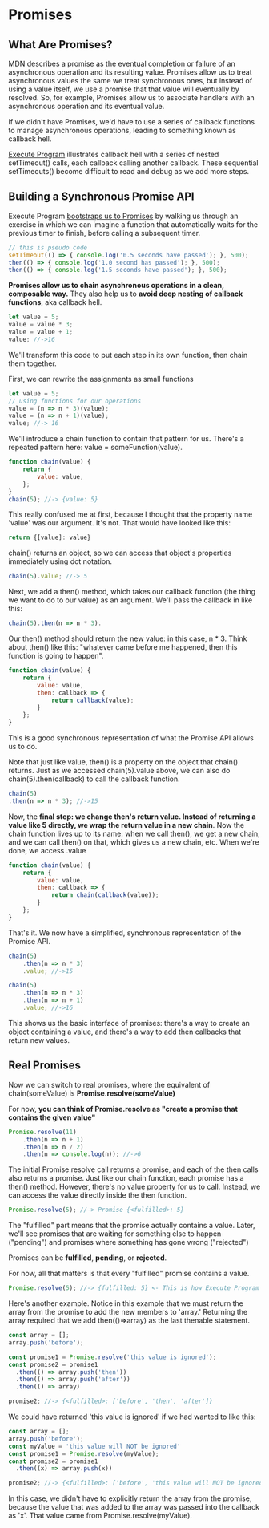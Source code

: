 # Promises

## What Are Promises?

MDN describes a promise as the eventual completion or failure of an asynchronous operation and its resulting value. Promises allow us to treat asynchronous values the same we treat synchronous ones, but instead of using a value itself, we use a promise that that value will eventually by resolved. So, for example, Promises allow us to associate handlers with an asynchronous operation and its eventual value.

If we didn't have Promises, we'd have to use a series of callback functions to manage asynchronous operations, leading to something known as callback hell.

[Execute Program](https://www.executeprogram.com/) illustrates callback hell with a series of nested setTimeout() calls, each callback calling another callback. These sequential setTimeouts() become difficult to read and debug as we add more steps.

## Building a Synchronous Promise API

Execute Program [bootstraps us to Promises](https://www.executeprogram.com/courses/javascript-concurrency/lessons/promise-then) by walking us through an exercise in which we can imagine a function that automatically waits for the previous timer to finish, before calling a subsequent timer.

```js
// this is pseudo code
setTimeout(() => { console.log('0.5 seconds have passed'); }, 500);
then(() => { console.log('1.0 second has passed'); }, 500);
then(() => { console.log('1.5 seconds have passed'); }, 500);
```

**Promises allow us to chain asynchronous operations in a clean, composable way.** They also help us to **avoid deep nesting of callback functions**, aka callback hell.

```js
let value = 5;
value = value * 3;
value = value + 1;
value; //->16
```

We'll transform this code to put each step in its own function, then chain them together.

First, we can rewrite the assignments as small functions

```js
let value = 5;
// using functions for our operations
value = (n => n * 3)(value);
value = (n => n + 1)(value);
value; //-> 16
```

We'll introduce a chain function to contain that pattern for us. There's a repeated pattern here: value = someFunction(value).

```js
function chain(value) {
    return {
        value: value,
    };
}
chain(5); //-> {value: 5}
```

This really confused me at first, because I thought that the property name 'value' was our argument. It's not. That would have looked like this:

```js
return {[value]: value}
```

chain() returns an object, so we can access that object's properties immediately using dot notation.

```js
chain(5).value; //-> 5
```

Next, we add a then() method, which takes our callback function (the thing we want to do to our value) as an argument. We'll pass the callback in like this:

```js
chain(5).then(n => n * 3).
```

Our then() method should return the new value: in this case, n * 3. Think about then() like this: "whatever came before me happened, then this function is going to happen".

```js
function chain(value) {
    return {
        value: value,
        then: callback => {
            return callback(value);
        }
    };
}
```

This is a good synchronous representation of what the Promise API allows us to do.

Note that just like value, then() is a property on the object that chain() returns. Just as we accessed chain(5).value above, we can also do chain(5).then(callback) to call the callback function.

```js
chain(5)
.then(n => n * 3); //->15
```

Now, the **final step: we change then's return value. Instead of returning a value like 5 directly, we wrap the return value in a new chain**. Now the chain function lives up to its name: when we call then(), we get a new chain, and we can call then() on that, which gives us a new chain, etc. When we're done, we access .value

```js
function chain(value) {
    return {
        value: value,
        then: callback => {
            return chain(callback(value));
        }
    };
}
```

That's it. We now have a simplified, synchronous representation of the Promise API.

```js
chain(5)
    .then(n => n * 3)
    .value; //->15
```

```js
chain(5)
    .then(n => n * 3)
    .then(n => n + 1)
    .value; //->16
```

This shows us the basic interface of promises: there's a way to create an object containing a value, and there's a way to add then callbacks that return new values.

## Real Promises

Now we can switch to real promises, where the equivalent of chain(someValue) is **Promise.resolve(someValue)**

For now, **you can think of Promise.resolve as "create a promise that contains the given value"**

```js
Promise.resolve(11)
    .then(n => n + 1)
    .then(n => n / 2)
    .then(n => console.log(n)); //->6
```

The initial Promise.resolve call returns a promise, and each of the then calls also returns a promise. Just like our chain function, each promise has a then() method. However, there's no value property for us to call. Instead, we can access the value directly inside the then function.

```js
Promise.resolve(5); //-> Promise {<fulfilled>: 5}
```

The "fulfilled" part means that the promise actually contains a value.
Later, we'll see promises that are waiting for something else to happen ("pending") and promises where something has gone wrong ("rejected")

Promises can be **fulfilled**, **pending**, or **rejected**.

For now, all that matters is that every "fulfilled" promise contains a value.

```js
Promise.resolve(5); //-> {fulfilled: 5} <- This is how Execute Program formats fulfilled promises.
```

Here's another example. Notice in this example that we must return the array from the promise to add the new members to 'array.' Returning the array required that we add then(()=>array) as the last thenable statement.

```js
const array = [];
array.push('before');

const promise1 = Promise.resolve('this value is ignored');
const promise2 = promise1
  .then(() => array.push('then'))
  .then(() => array.push('after'))
  .then(() => array)

promise2; //-> {<fulfilled>: ['before', 'then', 'after']}
```

We could have returned 'this value is ignored' if we had wanted to like this:

```js
const array = [];
array.push('before');
const myValue = 'this value will NOT be ignored'
const promise1 = Promise.resolve(myValue);
const promise2 = promise1
  .then((x) => array.push(x))

promise2; //-> {<fulfilled>: ['before', 'this value will NOT be ignored']}
```

In this case, we didn't have to explicitly return the array from the promise, because the value that was added to the array was passed into the callback as 'x'. That value came from Promise.resolve(myValue).

